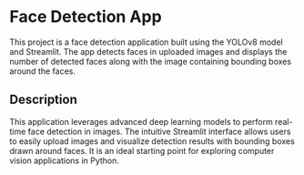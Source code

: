 # Face Detection App

This project is a face detection application built using the YOLOv8 model and Streamlit. The app detects faces in uploaded images and displays the number of detected faces along with the image containing bounding boxes around the faces.

## Description
This application leverages advanced deep learning models to perform real-time face detection in images. The intuitive Streamlit interface allows users to easily upload images and visualize detection results with bounding boxes drawn around faces. It is an ideal starting point for exploring computer vision applications in Python.


